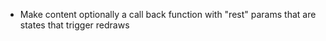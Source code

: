 - Make content optionally a call back function with "rest" params that are states that trigger redraws